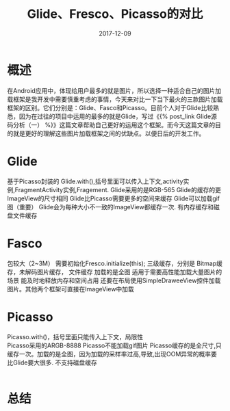 ﻿---
title: Glide、Fresco、Picasso的对比
date: 2017-12-09
categories: "Android"
tags: "笔记"
---
# 概述
在Android应用中，体现给用户最多的就是图片，所以选择一种适合自己的图片加载框架是我开发中需要慎重考虑的事情，今天来对比一下当下最火的三款图片加载框架的区别。它们分别是：Glide、Fasco和Picasso。目前个人对于Glide比较熟悉，因为在过往的项目中运用的最多的就是Glide，写过《{% post_link Glide源码分析（一） %}》这篇文章帮助自己更好的运用这个框架。而今天这篇文章的目的就是更好的理解这些图片加载框架之间的优缺点。以便日后的开发工作。
<!-- more -->
# Glide
基于Picasso封装的
Glide.with(),括号里面可以传入上下文,activity实例,FragmentActivity实例,Fragement.
Glide采用的是RGB-565
Glide的缓存的更ImageView的尺寸相同
Glide比Picasso需要更多的空间来缓存
Glide可以加载gif图（重要）
Glide会为每种大小不一致的ImageView都缓存一次.
有内存缓存和磁盘文件缓存

# Fasco
包较大（2~3M）
需要初始化Fresco.initialize(this);
三级缓存，分别是 Bitmap缓存，未解码图片缓存， 文件缓存
加载的是全图
适用于需要高性能加载大量图片的场景
能及时地释放内存和空间占用
还要在布局使用SimpleDraweeView控件加载图片。其他两个框架可直接在ImageView中加载

# Picasso
Picasso.with()，括号里面只能传入上下文，局限性   
Picasso采用的ARGB-8888 
Picasso不能加载gif图片
Picasso缓存的是全尺寸,只缓存一次。加载的是全图，因为加载的采样率过高,导致,出现OOM异常的概率要比Glide要大很多.
不支持磁盘缓存
```java
```
# 总结
